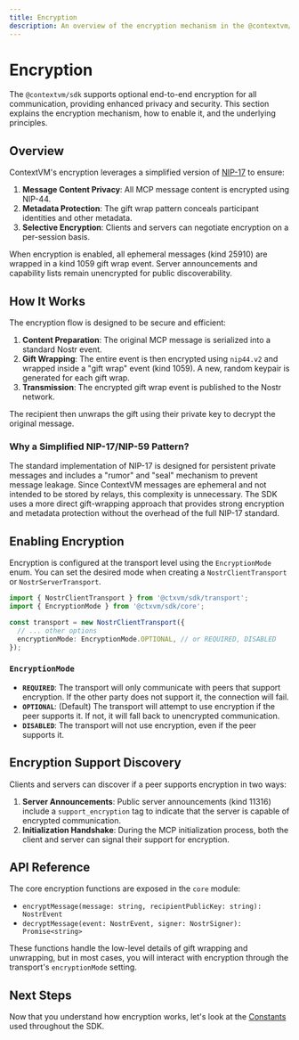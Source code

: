 ```yaml
---
title: Encryption
description: An overview of the encryption mechanism in the @contextvm/sdk.
---
```


# Encryption

The `@contextvm/sdk` supports optional end-to-end encryption for all communication, providing enhanced privacy and security. This section explains the encryption mechanism, how to enable it, and the underlying principles.

## Overview

ContextVM's encryption leverages a simplified version of [NIP-17](https://github.com/nostr-protocol/nips/blob/master/17.md) to ensure:

1.  **Message Content Privacy**: All MCP message content is encrypted using NIP-44.
2.  **Metadata Protection**: The gift wrap pattern conceals participant identities and other metadata.
3.  **Selective Encryption**: Clients and servers can negotiate encryption on a per-session basis.

When encryption is enabled, all ephemeral messages (kind 25910) are wrapped in a kind 1059 gift wrap event. Server announcements and capability lists remain unencrypted for public discoverability.

## How It Works

The encryption flow is designed to be secure and efficient:

1.  **Content Preparation**: The original MCP message is serialized into a standard Nostr event.
2.  **Gift Wrapping**: The entire event is then encrypted using `nip44.v2` and wrapped inside a "gift wrap" event (kind 1059). A new, random keypair is generated for each gift wrap.
3.  **Transmission**: The encrypted gift wrap event is published to the Nostr network.

The recipient then unwraps the gift using their private key to decrypt the original message.

### Why a Simplified NIP-17/NIP-59 Pattern?

The standard implementation of NIP-17 is designed for persistent private messages and includes a "rumor" and "seal" mechanism to prevent message leakage. Since ContextVM messages are ephemeral and not intended to be stored by relays, this complexity is unnecessary. The SDK uses a more direct gift-wrapping approach that provides strong encryption and metadata protection without the overhead of the full NIP-17 standard.

## Enabling Encryption

Encryption is configured at the transport level using the `EncryptionMode` enum. You can set the desired mode when creating a `NostrClientTransport` or `NostrServerTransport`.

```typescript
import { NostrClientTransport } from '@ctxvm/sdk/transport';
import { EncryptionMode } from '@ctxvm/sdk/core';

const transport = new NostrClientTransport({
  // ... other options
  encryptionMode: EncryptionMode.OPTIONAL, // or REQUIRED, DISABLED
});
```

### `EncryptionMode`

-   **`REQUIRED`**: The transport will only communicate with peers that support encryption. If the other party does not support it, the connection will fail.
-   **`OPTIONAL`**: (Default) The transport will attempt to use encryption if the peer supports it. If not, it will fall back to unencrypted communication.
-   **`DISABLED`**: The transport will not use encryption, even if the peer supports it.

## Encryption Support Discovery

Clients and servers can discover if a peer supports encryption in two ways:

1.  **Server Announcements**: Public server announcements (kind 11316) include a `support_encryption` tag to indicate that the server is capable of encrypted communication.
2.  **Initialization Handshake**: During the MCP initialization process, both the client and server can signal their support for encryption.

## API Reference

The core encryption functions are exposed in the `core` module:

-   `encryptMessage(message: string, recipientPublicKey: string): NostrEvent`
-   `decryptMessage(event: NostrEvent, signer: NostrSigner): Promise<string>`

These functions handle the low-level details of gift wrapping and unwrapping, but in most cases, you will interact with encryption through the transport's `encryptionMode` setting.

## Next Steps

Now that you understand how encryption works, let's look at the [Constants](/contextvm-docs/core/constants) used throughout the SDK.